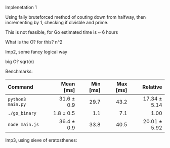 Implenetation 1

Using faily bruteforced method of couting down from halfway, then incrementing by 1, checking if divisble and prime.

This is not feasible, for Go estimated time is ~ 6 hours

What is the O? for this? n^2


Imp2, some fancy logical way

big O? sqrt(n)

Benchmarks:

| Command | Mean [ms] | Min [ms] | Max [ms] | Relative |
|:---|---:|---:|---:|---:|
| `python3 main.py` | 31.6 ± 0.9 | 29.7 | 43.2 | 17.34 ± 5.14 |
| `./go_binary` | 1.8 ± 0.5 | 1.1 | 7.1 | 1.00 |
| `node main.js` | 36.4 ± 0.9 | 33.8 | 40.5 | 20.01 ± 5.92 |



Imp3, using sieve of eratosthenes:
